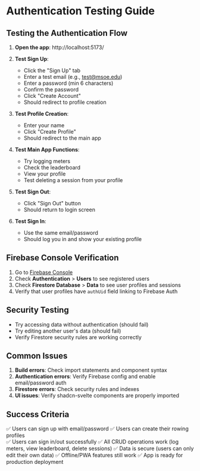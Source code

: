 # Authentication Testing Guide

## Testing the Authentication Flow

1. **Open the app**: http://localhost:5173/

2. **Test Sign Up**:
   - Click the "Sign Up" tab
   - Enter a test email (e.g., test@msoe.edu)
   - Enter a password (min 6 characters)
   - Confirm the password
   - Click "Create Account"
   - Should redirect to profile creation

3. **Test Profile Creation**:
   - Enter your name
   - Click "Create Profile"
   - Should redirect to the main app

4. **Test Main App Functions**:
   - Try logging meters
   - Check the leaderboard
   - View your profile
   - Test deleting a session from your profile

5. **Test Sign Out**:
   - Click "Sign Out" button
   - Should return to login screen

6. **Test Sign In**:
   - Use the same email/password
   - Should log you in and show your existing profile

## Firebase Console Verification

1. Go to [Firebase Console](https://console.firebase.google.com/project/rowing-leaderboard-app)
2. Check **Authentication** > **Users** to see registered users
3. Check **Firestore Database** > **Data** to see user profiles and sessions
4. Verify that user profiles have `authUid` field linking to Firebase Auth

## Security Testing

- Try accessing data without authentication (should fail)
- Try editing another user's data (should fail)
- Verify Firestore security rules are working correctly

## Common Issues

1. **Build errors**: Check import statements and component syntax
2. **Authentication errors**: Verify Firebase config and enable email/password auth
3. **Firestore errors**: Check security rules and indexes
4. **UI issues**: Verify shadcn-svelte components are properly imported

## Success Criteria

✅ Users can sign up with email/password
✅ Users can create their rowing profiles  
✅ Users can sign in/out successfully
✅ All CRUD operations work (log meters, view leaderboard, delete sessions)
✅ Data is secure (users can only edit their own data)
✅ Offline/PWA features still work
✅ App is ready for production deployment
